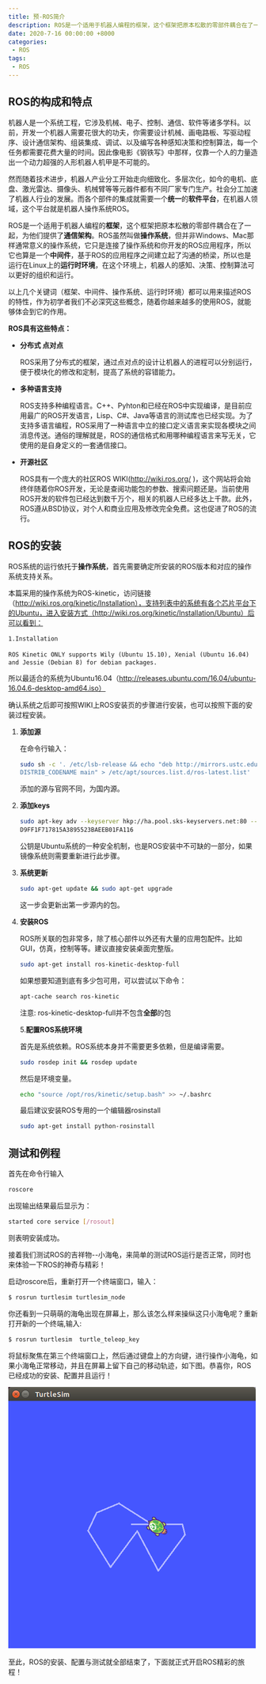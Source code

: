 ```yaml
---
title: 预-ROS简介
description: ROS是一个适用于机器人编程的框架，这个框架把原本松散的零部件耦合在了一起，为他们提供了通信架构。ROS虽然叫做操作系统，但并非Windows、Mac那样通常意义的操作系统。
date: 2020-7-16 00:00:00 +8000
categories:
 - ROS
tags:	
 - ROS
---
```


## ROS的构成和特点

机器人是一个系统工程，它涉及机械、电子、控制、通信、软件等诸多学科。以前，开发一个机器人需要花很大的功夫，你需要设计机械、画电路板、写驱动程序、设计通信架构、组装集成、调试、以及编写各种感知决策和控制算法，每一个任务都需要花费大量的时间。因此像电影《钢铁写》中那样，仅靠一个人的力量造出一个动力超强的人形机器人机甲是不可能的。

然而随着技术进步，机器人产业分工开始走向细致化、多层次化，如今的电机、底盘、激光雷达、摄像头、机械臂等等元器件都有不同厂家专门生产。社会分工加速了机器人行业的发展。而各个部件的集成就需要一个**统一**的**软件平台**，在机器人领域，这个平台就是机器人操作系统ROS。

ROS是一个适用于机器人编程的**框架**，这个框架把原本松散的零部件耦合在了一起，为他们提供了**通信架构**。ROS虽然叫做**操作系统**，但并非Windows、Mac那样通常意义的操作系统，它只是连接了操作系统和你开发的ROS应用程序，所以它也算是一个**中间件**，基于ROS的应用程序之间建立起了沟通的桥梁，所以也是运行在Linux上的**运行时环境**，在这个环境上，机器人的感知、决策、控制算法可以更好的组织和运行。

以上几个关键词（框架、中间件、操作系统、运行时环境）都可以用来描述ROS的特性，作为初学者我们不必深究这些概念，随着你越来越多的使用ROS，就能够体会到它的作用。

**ROS具有这些特点：**

- **分布式 点对点**

  ROS采用了分布式的框架，通过点对点的设计让机器人的进程可以分别运行，便于模块化的修改和定制，提高了系统的容错能力。

- **多种语言支持**

  ROS支持多种编程语言。C++、Pyhton和已经在ROS中实现编译，是目前应用最广的ROS开发语言，Lisp、C#、Java等语言的测试库也已经实现。为了支持多语言编程，ROS采用了一种语言中立的接口定义语言来实现各模块之间消息传送。通俗的理解就是，ROS的通信格式和用哪种编程语言来写无关，它使用的是自身定义的一套通信接口。



- **开源社区**

  ROS具有一个庞大的社区ROS WIKI(http://wiki.ros.org/ )，这个网站将会始终伴随着你ROS开发，无论是查阅功能包的参数、搜索问题还是。当前使用ROS开发的软件包已经达到数千万个，相关的机器人已经多达上千款。此外，ROS遵从BSD协议，对个人和商业应用及修改完全免费。这也促进了ROS的流行。

## ROS的安装

ROS系统的运行依托于**操作系统**，首先需要确定所安装的ROS版本和对应的操作系统支持关系。

本篇采用的操作系统为ROS-kinetic，访问链接（http://wiki.ros.org/kinetic/Installation），支持列表中的系统有各个芯片平台下的Ubuntu，进入安装方式（http://wiki.ros.org/kinetic/Installation/Ubuntu）后可以看到：

```
1.Installation

ROS Kinetic ONLY supports Wily (Ubuntu 15.10), Xenial (Ubuntu 16.04) and Jessie (Debian 8) for debian packages.
```

所以最适合的系统为Ubuntu16.04（http://releases.ubuntu.com/16.04/ubuntu-16.04.6-desktop-amd64.iso）

确认系统之后即可按照WIKI上ROS安装页的步骤进行安装，也可以按照下面的安装过程安装。

1. **添加源**

   在命令行输入：

   ```bash
   sudo sh -c '. /etc/lsb-release && echo "deb http://mirrors.ustc.edu.cn/ros/ubuntu/ $
   DISTRIB_CODENAME main" > /etc/apt/sources.list.d/ros-latest.list'
   ```

   添加的源与官网不同，为国内源。

2. **添加keys**

   ```bash
   sudo apt-key adv --keyserver hkp://ha.pool.sks-keyservers.net:80 --recv-key 421C365B
   D9FF1F717815A3895523BAEEB01FA116
   ```

   公钥是Ubuntu系统的一种安全机制，也是ROS安装中不可缺的一部分，如果镜像系统则需要重新进行此步骤。

3. **系统更新**

   ```bash
   sudo apt-get update && sudo apt-get upgrade
   ```

   这一步会更新出第一步源内的包。

4. **安装ROS**

   ROS所关联的包非常多，除了核心部件以外还有大量的应用包配件。比如GUI，仿真，控制等等。建议直接安装桌面完整版。

   ```bash
   sudo apt-get install ros-kinetic-desktop-full
   ```

   如果想要知道到底有多少包可用，可以尝试以下命令：

   ```bash
   apt-cache search ros-kinetic
   ```

   注意: ros-kinetic-desktop-full并不包含**全部**的包

   5.**配置ROS系统环境**

   首先是系统依赖。ROS系统本身并不需要更多依赖，但是编译需要。

   ```bash
   sudo rosdep init && rosdep update
   ```

   然后是环境变量。

   ```bash
   echo "source /opt/ros/kinetic/setup.bash" >> ~/.bashrc
   ```

   最后建议安装ROS专用的一个编辑器rosinstall

   ```bash
   sudo apt-get install python-rosinstall
   ```

## 测试和例程

   首先在命令行输入

   ```python
   roscore
   ```

出现输出结果最后显示为：

```bash
started core service [/rosout]
```

则表明安装成功。

接着我们测试ROS的吉祥物--小海龟，来简单的测试ROS运行是否正常，同时也来体验一下ROS的神奇与精彩！

启动roscore后，重新打开一个终端窗口，输入：

```bash
$ rosrun turtlesim turtlesim_node
```

你还看到一只萌萌的海龟出现在屏幕上，那么该怎么样来操纵这只小海龟呢？重新打开新的一个终端,输入:

```bash
$ rosrun turtlesim  turtle_teleop_key
```

将鼠标聚焦在第三个终端窗口上，然后通过键盘上的方向键，进行操作小海龟，如果小海龟正常移动，并且在屏幕上留下自己的移动轨迹，如下图。恭喜你，ROS已经成功的安装、配置并且运行！

![img](https://raw.githubusercontent.com/tx-00/ros/master/images/turtlesim.jpg)

至此，ROS的安装、配置与测试就全部结束了，下面就正式开启ROS精彩的旅程！
